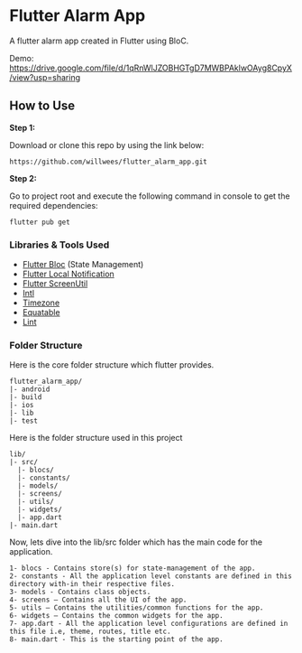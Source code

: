 # Flutter Alarm App

A flutter alarm app created in Flutter using BloC.

Demo:
https://drive.google.com/file/d/1qRnWlJZOBHGTgD7MWBPAklwOAyg8CpyX/view?usp=sharing

## How to Use

**Step 1:**

Download or clone this repo by using the link below:

```
https://github.com/willwees/flutter_alarm_app.git
```

**Step 2:**

Go to project root and execute the following command in console to get the required dependencies:

```
flutter pub get 
```

### Libraries & Tools Used

* [Flutter Bloc](https://pub.dev/packages/flutter_bloc) (State Management)
* [Flutter Local Notification](https://pub.dev/packages/flutter_local_notifications)
* [Flutter ScreenUtil](https://pub.dev/packages/flutter_screenutil)
* [Intl](https://pub.dev/packages/intl)
* [Timezone](https://pub.dev/packages/timezone)
* [Equatable](https://pub.dev/packages/equatable)
* [Lint](https://pub.dev/packages/lint)

### Folder Structure
Here is the core folder structure which flutter provides.

```
flutter_alarm_app/
|- android
|- build
|- ios
|- lib
|- test
```

Here is the folder structure used in this project

```
lib/
|- src/
  |- blocs/
  |- constants/
  |- models/
  |- screens/
  |- utils/
  |- widgets/
  |- app.dart
|- main.dart
```

Now, lets dive into the lib/src folder which has the main code for the application.

```
1- blocs - Contains store(s) for state-management of the app.
2- constants - All the application level constants are defined in this directory with-in their respective files.
3- models - Contains class objects. 
4- screens — Contains all the UI of the app.
5- utils — Contains the utilities/common functions for the app.
6- widgets — Contains the common widgets for the app.
7- app.dart - All the application level configurations are defined in this file i.e, theme, routes, title etc.
8- main.dart - This is the starting point of the app.
```

